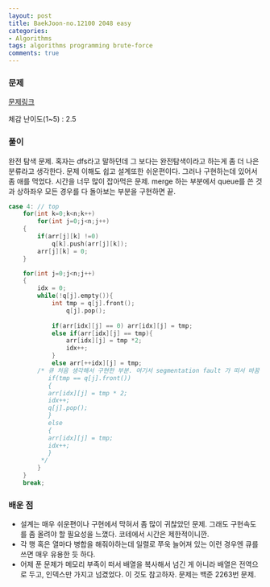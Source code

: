 ```yaml
---
layout: post
title: BaekJoon-no.12100 2048 easy
categories:
- Algorithms
tags: algorithms programming brute-force
comments: true
---
```


### 문제

[문제링크](https://www.acmicpc.net/problem/12100)

체감 난이도(1~5) : 2.5

### 풀이

완전 탐색 문제. 혹자는 dfs라고 말하던데 그 보다는 완전탐색이라고 하는게 좀 더 나은 분류라고 생각한다. 문제 이해도 쉽고 설계또한 쉬운편이다. 그러나 구현하는데 있어서 좀 애를 먹었다. 시간을 너무 많이 잡아먹은 문제. merge 하는 부분에서 queue를 쓴 것과 상하좌우 모든 경우를 다 돌아보는 부분을 구현하면 끝.


```c++
case 4: // top
	for(int k=0;k<n;k++)
		for(int j=0;j<n;j++)
	{
		if(arr[j][k] !=0)
			q[k].push(arr[j][k]);
		arr[j][k] = 0;
	}

	for(int j=0;j<n;j++)
	{
		idx = 0;
		while(!q[j].empty()){
			int tmp = q[j].front();
				q[j].pop();
	
			if(arr[idx][j] == 0) arr[idx][j] = tmp;
			else if(arr[idx][j] == tmp){
				arr[idx][j] = tmp *2;
				idx++;
			}
			else arr[++idx][j] = tmp;
		/* 큐 처음 생각해서 구현한 부분. 여기서 segmentation fault 가 떠서 바꿈
		   if(tmp == q[j].front())
		   {
		   arr[idx][j] = tmp * 2;
		   idx++;
		   q[j].pop();
		   }
		   else
		   {
		   arr[idx][j] = tmp;
		   idx++;
		   }
		 */
		}
	}
	break;
```

### 배운 점

- 설계는 매우 쉬운편이나 구현에서 막혀서 좀 많이 귀찮았던 문제. 그래도 구현속도를 좀 올려야 할 필요성을 느꼈다. 코테에서 시간은 제한적이니깐.
- 각 행 혹은 열마다 병합을 해줘야하는데 일렬로 쭈욱 늘어져 있는 이런 경우엔 큐를 쓰면 매우 유용한 듯 하다.
- 어제 푼 문제가 메모리 부족이 떠서 배열을 복사해서 넘긴 게 아니라 배열은 전역으로 두고, 인덱스만 가지고 넘겼었다. 이 것도 참고하자. 문제는 백준 2263번 문제.
